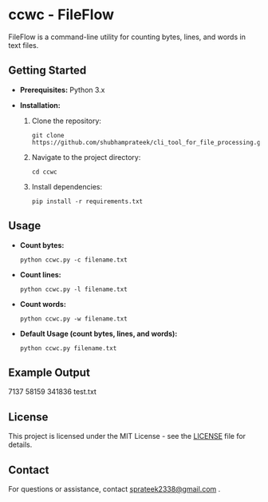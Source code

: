 # ccwc - FileFlow

FileFlow is a command-line utility for counting bytes, lines, and words in text files.

## Getting Started

- **Prerequisites:** Python 3.x

- **Installation:**
    1. Clone the repository:
        ```
        git clone https://github.com/shubhamprateek/cli_tool_for_file_processing.git
       
    2. Navigate to the project directory:
        ```
        cd ccwc
        ```
    3. Install dependencies:
        ```
        pip install -r requirements.txt
        ```

## Usage

- **Count bytes:**
    ```
    python ccwc.py -c filename.txt
    ```

- **Count lines:**
    ```
    python ccwc.py -l filename.txt
    ```

- **Count words:**
    ```
    python ccwc.py -w filename.txt
    ```

- **Default Usage (count bytes, lines, and words):**
    ```
    python ccwc.py filename.txt
    ```

## Example Output

  7137 58159 341836 test.txt
  
## License

This project is licensed under the MIT License - see the [LICENSE](LICENSE) file for details.

## Contact

For questions or assistance, contact sprateek2338@gmail.com .
  

  
